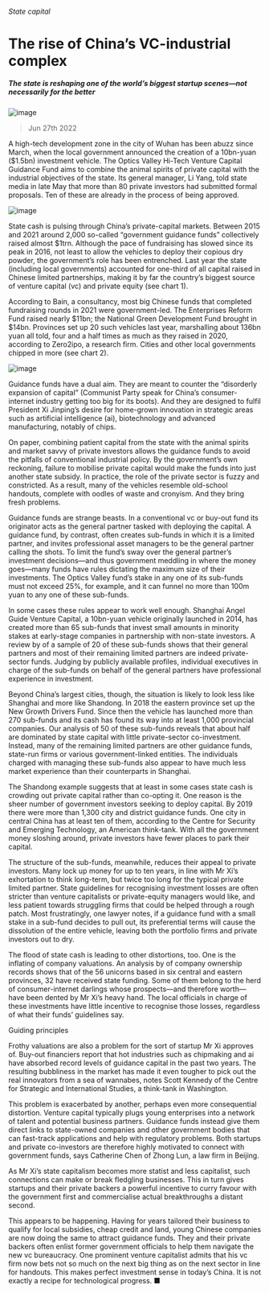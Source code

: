 ###### State capital
# The rise of China’s VC-industrial complex 
##### The state is reshaping one of the world’s biggest startup scenes—not necessarily for the better 
![image](images/20220702_WBD001.jpg) 
> Jun 27th 2022 
A high-tech development zone in the city of Wuhan has been abuzz since March, when the local government announced the creation of a 10bn-yuan ($1.5bn) investment vehicle. The Optics Valley Hi-Tech Venture Capital Guidance Fund aims to combine the animal spirits of private capital with the industrial objectives of the state. Its general manager, Li Yang, told state media in late May that more than 80 private investors had submitted formal proposals. Ten of these are already in the process of being approved. 
![image](images/20220702_WBC857.png) 

State cash is pulsing through China’s private-capital markets. Between 2015 and 2021 around 2,000 so-called “government guidance funds” collectively raised almost $1trn. Although the pace of fundraising has slowed since its peak in 2016, not least to allow the vehicles to deploy their copious dry powder, the government’s role has been entrenched. Last year the state (including local governments) accounted for one-third of all capital raised in Chinese limited partnerships, making it by far the country’s biggest source of venture capital (vc) and private equity (see chart 1). 
According to Bain, a consultancy, most big Chinese funds that completed fundraising rounds in 2021 were government-led. The Enterprises Reform Fund raised nearly $11bn; the National Green Development Fund brought in $14bn. Provinces set up 20 such vehicles last year, marshalling about 136bn yuan all told, four and a half times as much as they raised in 2020, according to Zero2ipo, a research firm. Cities and other local governments chipped in more (see chart 2).
![image](images/20220702_WBC861.png) 

Guidance funds have a dual aim. They are meant to counter the “disorderly expansion of capital” (Communist Party speak for China’s consumer-internet industry getting too big for its boots). And they are designed to fulfil President Xi Jinping’s desire for home-grown innovation in strategic areas such as artificial intelligence (ai), biotechnology and advanced manufacturing, notably of chips. 
On paper, combining patient capital from the state with the animal spirits and market savvy of private investors allows the guidance funds to avoid the pitfalls of conventional industrial policy. By the government’s own reckoning, failure to mobilise private capital would make the funds into just another state subsidy. In practice, the role of the private sector is fuzzy and constricted. As a result, many of the vehicles resemble old-school handouts, complete with oodles of waste and cronyism. And they bring fresh problems. 
Guidance funds are strange beasts. In a conventional vc or buy-out fund its originator acts as the general partner tasked with deploying the capital. A guidance fund, by contrast, often creates sub-funds in which it is a limited partner, and invites professional asset managers to be the general partner calling the shots. To limit the fund’s sway over the general partner’s investment decisions—and thus government meddling in where the money goes—many funds have rules dictating the maximum size of their investments. The Optics Valley fund’s stake in any one of its sub-funds must not exceed 25%, for example, and it can funnel no more than 100m yuan to any one of these sub-funds. 
In some cases these rules appear to work well enough. Shanghai Angel Guide Venture Capital, a 10bn-yuan vehicle originally launched in 2014, has created more than 65 sub-funds that invest small amounts in minority stakes at early-stage companies in partnership with non-state investors. A review by  of a sample of 20 of these sub-funds shows that their general partners and most of their remaining limited partners are indeed private-sector funds. Judging by publicly available profiles, individual executives in charge of the sub-funds on behalf of the general partners have professional experience in investment.
Beyond China’s largest cities, though, the situation is likely to look less like Shanghai and more like Shandong. In 2018 the eastern province set up the New Growth Drivers Fund. Since then the vehicle has launched more than 270 sub-funds and its cash has found its way into at least 1,000 provincial companies. Our analysis of 50 of these sub-funds reveals that about half are dominated by state capital with little private-sector co-investment. Instead, many of the remaining limited partners are other guidance funds, state-run firms or various government-linked entities. The individuals charged with managing these sub-funds also appear to have much less market experience than their counterparts in Shanghai.
The Shandong example suggests that at least in some cases state cash is crowding out private capital rather than co-opting it. One reason is the sheer number of government investors seeking to deploy capital. By 2019 there were more than 1,300 city and district guidance funds. One city in central China has at least ten of them, according to the Centre for Security and Emerging Technology, an American think-tank. With all the government money sloshing around, private investors have fewer places to park their capital.
The structure of the sub-funds, meanwhile, reduces their appeal to private investors. Many lock up money for up to ten years, in line with Mr Xi’s exhortation to think long-term, but twice too long for the typical private limited partner. State guidelines for recognising investment losses are often stricter than venture capitalists or private-equity managers would like, and less patient towards struggling firms that could be helped through a rough patch. Most frustratingly, one lawyer notes, if a guidance fund with a small stake in a sub-fund decides to pull out, its preferential terms will cause the dissolution of the entire vehicle, leaving both the portfolio firms and private investors out to dry. 
The flood of state cash is leading to other distortions, too. One is the inflating of company valuations. An analysis by  of company ownership records shows that of the 56 unicorns based in six central and eastern provinces, 32 have received state funding. Some of them belong to the herd of consumer-internet darlings whose prospects—and therefore worth—have been dented by Mr Xi’s heavy hand. The local officials in charge of these investments have little incentive to recognise those losses, regardless of what their funds’ guidelines say. 
Guiding principles
Frothy valuations are also a problem for the sort of startup Mr Xi approves of. Buy-out financiers report that hot industries such as chipmaking and ai have absorbed record levels of guidance capital in the past two years. The resulting bubbliness in the market has made it even tougher to pick out the real innovators from a sea of wannabes, notes Scott Kennedy of the Centre for Strategic and International Studies, a think-tank in Washington. 
This problem is exacerbated by another, perhaps even more consequential distortion. Venture capital typically plugs young enterprises into a network of talent and potential business partners. Guidance funds instead give them direct links to state-owned companies and other government bodies that can fast-track applications and help with regulatory problems. Both startups and private co-investors are therefore highly motivated to connect with government funds, says Catherine Chen of Zhong Lun, a law firm in Beijing. 
As Mr Xi’s state capitalism becomes more statist and less capitalist, such connections can make or break fledgling businesses. This in turn gives startups and their private backers a powerful incentive to curry favour with the government first and commercialise actual breakthroughs a distant second. 
This appears to be happening. Having for years tailored their business to qualify for local subsidies, cheap credit and land, young Chinese companies are now doing the same to attract guidance funds. They and their private backers often enlist former government officials to help them navigate the new vc bureaucracy. One prominent venture capitalist admits that his vc firm now bets not so much on the next big thing as on the next sector in line for handouts. This makes perfect investment sense in today’s China. It is not exactly a recipe for technological progress. ■


